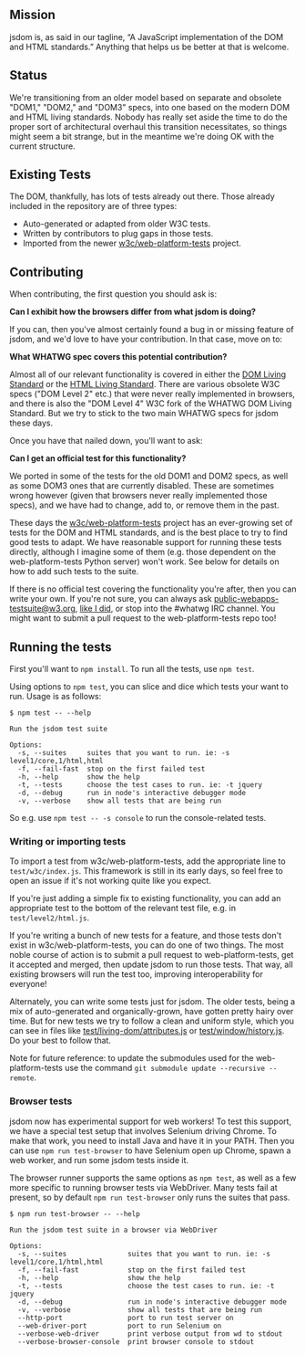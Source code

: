 ## Mission

jsdom is, as said in our tagline, “A JavaScript implementation of the DOM and HTML standards.” Anything that helps us be better at that is welcome.

## Status

We're transitioning from an older model based on separate and obsolete "DOM1," "DOM2," and "DOM3" specs, into one based on the modern DOM and HTML living standards. Nobody has really set aside the time to do the proper sort of architectural overhaul this transition necessitates, so things might seem a bit strange, but in the meantime we're doing OK with the current structure.

## Existing Tests

The DOM, thankfully, has lots of tests already out there. Those already included in the repository are of three types:

* Auto-generated or adapted from older W3C tests.
* Written by contributors to plug gaps in those tests.
* Imported from the newer [w3c/web-platform-tests](https://github.com/w3c/web-platform-tests) project.

## Contributing

When contributing, the first question you should ask is:

**Can I exhibit how the browsers differ from what jsdom is doing?**

If you can, then you've almost certainly found a bug in or missing feature of jsdom, and we'd love to have your contribution. In that case, move on to:

**What WHATWG spec covers this potential contribution?**

Almost all of our relevant functionality is covered in either the [DOM Living Standard](http://dom.spec.whatwg.org/) or the [HTML Living Standard](http://www.whatwg.org/specs/web-apps/current-work/). There are various obsolete W3C specs ("DOM Level 2" etc.) that were never really implemented in browsers, and there is also the "DOM Level 4" W3C fork of the WHATWG DOM Living Standard. But we try to stick to the two main WHATWG specs for jsdom these days.

Once you have that nailed down, you'll want to ask:

**Can I get an official test for this functionality?**

We ported in some of the tests for the old DOM1 and DOM2 specs, as well as some DOM3 ones that are currently disabled. These are sometimes wrong however (given that browsers never really implemented those specs), and we have had to change, add to, or remove them in the past.

These days the [w3c/web-platform-tests](https://github.com/w3c/web-platform-tests) project has an ever-growing set of tests for the DOM and HTML standards, and is the best place to try to find good tests to adapt. We have reasonable support for running these tests directly, although I imagine some of them (e.g. those dependent on the web-platform-tests Python server) won't work. See below for details on how to add such tests to the suite.

If there is no official test covering the functionality you're after, then you can write your own. If you're not sure, you can always ask [public-webapps-testsuite@w3.org](mailto:public-webapps-testsuite@w3.org), [like I did](http://lists.w3.org/Archives/Public/public-webapps-testsuite/2012Aug/0001.html), or stop into the #whatwg IRC channel. You might want to submit a pull request to the web-platform-tests repo too!

## Running the tests

First you'll want to `npm install`. To run all the tests, use `npm test`.

Using options to `npm test`, you can slice and dice which tests your want to run. Usage is as follows:

```
$ npm test -- --help

Run the jsdom test suite

Options:
  -s, --suites     suites that you want to run. ie: -s level1/core,1/html,html
  -f, --fail-fast  stop on the first failed test
  -h, --help       show the help
  -t, --tests      choose the test cases to run. ie: -t jquery
  -d, --debug      run in node's interactive debugger mode
  -v, --verbose    show all tests that are being run
```

So e.g. use `npm test -- -s console` to run the console-related tests.

### Writing or importing tests

To import a test from w3c/web-platform-tests, add the appropriate line to `test/w3c/index.js`. This framework is still in its early days, so feel free to open an issue if it's not working quite like you expect.

If you're just adding a simple fix to existing functionality, you can add an appropriate test to the bottom of the relevant test file, e.g. in `test/level2/html.js`.

If you're writing a bunch of new tests for a feature, and those tests don't exist in w3c/web-platform-tests, you can do one of two things. The most noble course of action is to submit a pull request to web-platform-tests, get it accepted and merged, then update jsdom to run those tests. That way, all existing browsers will run the test too, improving interoperability for everyone!

Alternately, you can write some tests just for jsdom. The older tests, being a mix of auto-generated and organically-grown, have gotten pretty hairy over time. But for new tests we try to follow a clean and uniform style, which you can see in files like [test/living-dom/attributes.js](https://github.com/tmpvar/jsdom/blob/master/test/living-dom/attributes.js) or [test/window/history.js](https://github.com/tmpvar/jsdom/blob/master/test/window/history.js). Do your best to follow that.

Note for future reference: to update the submodules used for the web-platform-tests use the command `git submodule update --recursive --remote`.

### Browser tests

jsdom now has experimental support for web workers! To test this support, we have a special test setup that involves Selenium driving Chrome. To make that work, you need to install Java and have it in your PATH. Then you can use `npm run test-browser` to have Selenium open up Chrome, spawn a web worker, and run some jsdom tests inside it.

The browser runner supports the same options as `npm test`, as well as a few more specific to running browser tests via WebDriver. Many tests fail at present, so by default `npm run test-browser` only runs the suites that pass.

```
$ npm run test-browser -- --help

Run the jsdom test suite in a browser via WebDriver

Options:
  -s, --suites               suites that you want to run. ie: -s level1/core,1/html,html
  -f, --fail-fast            stop on the first failed test
  -h, --help                 show the help
  -t, --tests                choose the test cases to run. ie: -t jquery
  -d, --debug                run in node's interactive debugger mode
  -v, --verbose              show all tests that are being run
  --http-port                port to run test server on
  --web-driver-port          port to run Selenium on
  --verbose-web-driver       print verbose output from wd to stdout
  --verbose-browser-console  print browser console to stdout
```

